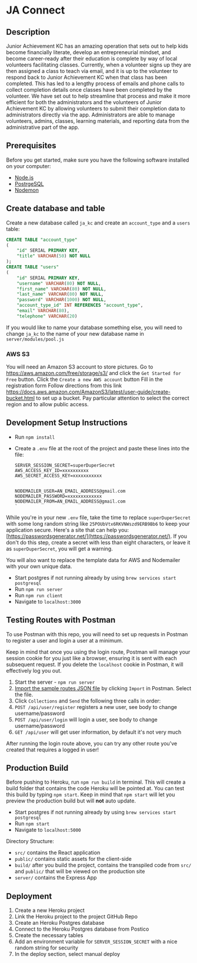 # JA Connect

## Description

Junior Achievement KC has an amazing operation that sets out to help kids become financially literate, develop an entrepreneurial mindset, and become career-ready after their education is complete by way of local volunteers facilitating classes. Currently, when a volunteer signs up they are then assigned a class to teach via email, and it is up to the volunteer to respond back to Junior Achievement KC when that class has been completed. This has led to a lengthy process of emails and phone calls to collect completion details once classes have been completed by the volunteer. We have set out to help streamline that process and make it more efficient for both the administrators and the volunteers of Junior Achievement KC by allowing volunteers to submit their completion data to administrators directly via the app. Administrators are able to manage volunteers, admins, classes, learning materials, and reporting data from the administrative part of the app.

## Prerequisites

Before you get started, make sure you have the following software installed on your computer:

- [Node.js](https://nodejs.org/en/)
- [PostrgeSQL](https://www.postgresql.org/)
- [Nodemon](https://nodemon.io/)

## Create database and table

Create a new database called `ja_kc` and create an `account_type` and a `users` table:

```SQL
CREATE TABLE "account_type"
(
    "id" SERIAL PRIMARY KEY,
    "title" VARCHAR(50) NOT NULL
);
CREATE TABLE "users"
(
    "id" SERIAL PRIMARY KEY,
    "username" VARCHAR(80) NOT NULL,
    "first_name" VARCHAR(80) NOT NULL,
    "last_name" VARCHAR(80) NOT NULL,
    "password" VARCHAR(1000) NOT NULL,
    "account_type_id" INT REFERENCES "account_type",
    "email" VARCHAR(80),
    "telephone" VARCHAR(20)
```

If you would like to name your database something else, you will need to change `ja_kc` to the name of your new database name in `server/modules/pool.js`

### AWS S3

You will need an Amazon S3 account to store pictures.
Go to https://aws.amazon.com/free/storage/s3/ and click the `Get Started for Free` button.
Click the `Create a new AWS account` button
Fill in the registration form
Follow directions from this link https://docs.aws.amazon.com/AmazonS3/latest/user-guide/create-bucket.html to set up a bucket. Pay particular attention to select the correct region and to allow public access.

## Development Setup Instructions

- Run `npm install`
- Create a `.env` file at the root of the project and paste these lines into the file:

  ```
  SERVER_SESSION_SECRET=superDuperSecret
  AWS_ACCESS_KEY_ID=xxxxxxxxxx
  AWS_SECRET_ACCESS_KEY=xxxxxxxxxxx


  NODEMAILER_USER=AN_EMAIL_ADDRESS@gmail.com
  NODEMAILER_PASSWORD=xxxxxxxxxxxxx
  NODEMAILER_FROM=AN_EMAIL_ADDRESS@gmail.com
  `
  ```

While you're in your new `.env` file, take the time to replace `superDuperSecret` with some long random string like `25POUbVtx6RKVNWszd9ERB9Bb6` to keep your application secure. Here's a site that can help you: [https://passwordsgenerator.net/](https://passwordsgenerator.net/). If you don't do this step, create a secret with less than eight characters, or leave it as `superDuperSecret`, you will get a warning.

You will also want to replace the template data for AWS and Nodemailer with your own unique data.

- Start postgres if not running already by using `brew services start postgresql`
- Run `npm run server`
- Run `npm run client`
- Navigate to `localhost:3000`

## Testing Routes with Postman

To use Postman with this repo, you will need to set up requests in Postman to register a user and login a user at a minimum.

Keep in mind that once you using the login route, Postman will manage your session cookie for you just like a browser, ensuring it is sent with each subsequent request. If you delete the `localhost` cookie in Postman, it will effectively log you out.

1. Start the server - `npm run server`
2. [Import the sample routes JSON file](./PostmanPrimeSoloRoutes.json) by clicking `Import` in Postman. Select the file.
3. Click `Collections` and `Send` the following three calls in order:
4. `POST /api/user/register` registers a new user, see body to change username/password
5. `POST /api/user/login` will login a user, see body to change username/password
6. `GET /api/user` will get user information, by default it's not very much

After running the login route above, you can try any other route you've created that requires a logged in user!

## Production Build

Before pushing to Heroku, run `npm run build` in terminal. This will create a build folder that contains the code Heroku will be pointed at. You can test this build by typing `npm start`. Keep in mind that `npm start` will let you preview the production build but will **not** auto update.

- Start postgres if not running already by using `brew services start postgresql`
- Run `npm start`
- Navigate to `localhost:5000`

Directory Structure:

- `src/` contains the React application
- `public/` contains static assets for the client-side
- `build/` after you build the project, contains the transpiled code from `src/` and `public/` that will be viewed on the production site
- `server/` contains the Express App

## Deployment

1. Create a new Heroku project
1. Link the Heroku project to the project GitHub Repo
1. Create an Heroku Postgres database
1. Connect to the Heroku Postgres database from Postico
1. Create the necessary tables
1. Add an environment variable for `SERVER_SESSION_SECRET` with a nice random string for security
1. In the deploy section, select manual deploy

```

```
